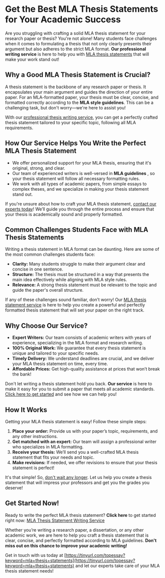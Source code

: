 # Get the Best MLA Thesis Statements for Your Academic Success

Are you struggling with crafting a solid MLA thesis statement for your research paper or thesis? You're not alone! Many students face challenges when it comes to formulating a thesis that not only clearly presents their argument but also adheres to the strict MLA format. **Our professional writing service** is here to help you with [MLA thesis statements](https://tinyurl.com/topessay?keyword=mla+thesis+statements) that will make your work stand out!

## Why a Good MLA Thesis Statement is Crucial?

A thesis statement is the backbone of any research paper or thesis. It encapsulates your main argument and guides the direction of your entire paper. For an MLA-formatted paper, your thesis must be clear, concise, and formatted correctly according to the **MLA style guidelines**. This can be a challenging task, but don't worry—we're here to assist you!

With our [professional thesis writing service](https://tinyurl.com/topessay?keyword=mla+thesis+statements), you can get a perfectly crafted thesis statement tailored to your specific topic, following all MLA requirements.

## How Our Service Helps You Write the Perfect MLA Thesis Statement

- We offer personalized support for your MLA thesis, ensuring that it's original, strong, and clear.
- Our team of experienced writers is well-versed in **MLA guidelines** , so your thesis statement will follow all necessary formatting rules.
- We work with all types of academic papers, from simple essays to complex theses, and we specialize in making your thesis statement stand out.

If you're unsure about how to craft your MLA thesis statement, [contact our experts today](https://tinyurl.com/topessay?keyword=mla+thesis+statements)! We’ll guide you through the entire process and ensure that your thesis is academically sound and properly formatted.

## Common Challenges Students Face with MLA Thesis Statements

Writing a thesis statement in MLA format can be daunting. Here are some of the most common challenges students face:

- **Clarity:** Many students struggle to make their argument clear and concise in one sentence.
- **Structure:** The thesis must be structured in a way that presents the main idea effectively while aligning with MLA style rules.
- **Relevance:** A strong thesis statement must be relevant to the topic and guide the paper's overall structure.

If any of these challenges sound familiar, don’t worry! Our [MLA thesis statement service](https://tinyurl.com/topessay?keyword=mla+thesis+statements) is here to help you create a powerful and perfectly formatted thesis statement that will set your paper on the right track.

## Why Choose Our Service?

- **Expert Writers:** Our team consists of academic writers with years of experience, specializing in the MLA format and research writing.
- **100% Original Work:** We guarantee that every thesis statement is unique and tailored to your specific needs.
- **Timely Delivery:** We understand deadlines are crucial, and we deliver your MLA thesis statement on time, every time.
- **Affordable Prices:** Get high-quality assistance at prices that won’t break the bank!

Don't let writing a thesis statement hold you back. **Our service** is here to make it easy for you to submit a paper that meets all academic standards. [Click here to get started](https://tinyurl.com/topessay?keyword=mla+thesis+statements) and see how we can help you!

## How It Works

Getting your MLA thesis statement is easy! Follow these simple steps:

1. **Place your order:** Provide us with your paper’s topic, requirements, and any other instructions.
2. **Get matched with an expert:** Our team will assign a professional writer who specializes in MLA formatting.
3. **Receive your thesis:** We’ll send you a well-crafted MLA thesis statement that fits your needs and topic.
4. **Make revisions:** If needed, we offer revisions to ensure that your thesis statement is perfect!

It's that simple! So, [don't wait any longer](https://tinyurl.com/topessay?keyword=mla+thesis+statements). Let us help you create a thesis statement that will impress your professors and get you the grades you deserve!

## Get Started Now!

Ready to write the perfect MLA thesis statement? **Click here** to get started right now: [MLA Thesis Statement Writing Service](https://tinyurl.com/topessay?keyword=mla+thesis+statements)

Whether you’re writing a research paper, a dissertation, or any other academic work, we are here to help you craft a thesis statement that is clear, concise, and perfectly formatted according to MLA guidelines. **Don't miss out on this chance to improve your academic writing!**

Get in touch with us today at [https://tinyurl.com/topessay?keyword=mla+thesis+statements](https://tinyurl.com/topessay?keyword=mla+thesis+statements) and let our experts take care of your MLA thesis statement needs!
